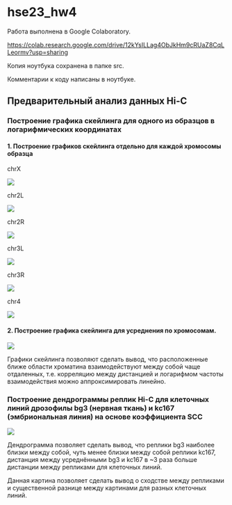 # hse23_hw4

Работа выполнена в Google Colaboratory.

https://colab.research.google.com/drive/12kYsILLag4ObJkHm9cRUaZ8CqLLeormv?usp=sharing

Копия ноутбука сохранена в папке src.

Комментарии к коду написаны в ноутбуке.

## Предварительный анализ данных Hi-C
### Построение графика скейлинга для одного из образцов в логарифмических координатах
#### 1. Построение графиков скейлинга отдельно для каждой хромосомы образца

chrX

![](data/скейлинг_chrX.png)

chr2L

![](data/скейлинг_chr2L.png)

chr2R

![](data/скейлинг_chr2R.png)

chr3L

![](data/скейлинг_chr3L.png)

chr3R

![](data/скейлинг_chr3R.png)

chr4

![](data/скейлинг_chr4.png)

#### 2. Построение графика скейлинга для усреднения по хромосомам.
![](data/скейлинг_mean.png)

Графики скейлинга позволяют сделать вывод, что расположенные ближе области хроматина взаимодействуют между собой чаще отдаленных, т.е. корреляцию между дистанцией и логарифмом частоты взаимодействия можно аппроксимировать линейно.

### Построение дендрограммы реплик Hi-C для клеточных линий дрозофилы bg3 (нервная ткань) и kc167 (эмбриональная линия) на основе коэффициента SCC

![](data/Дендрограмма.png)

Дендрограмма позволяет сделать вывод, что реплики bg3 наиболее близки между собой, чуть менее близки между собой реплики kc167, дистанция между усреднёнными bg3 и kc167 в ~3 раза больше дистанции между репликами для клеточных линий.

Данная картина позволяет сделать вывод о сходстве между репликами и существенной разнице между картинами для разных клеточных линий.
